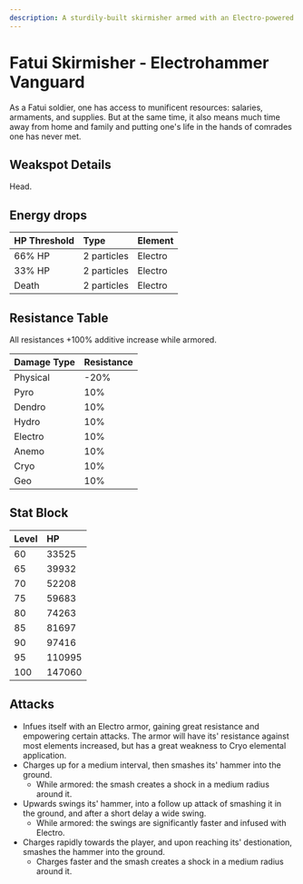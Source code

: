 ```yaml
---
description: A sturdily-built skirmisher armed with an Electro-powered war-hammer..
---
```


# Fatui Skirmisher - Electrohammer Vanguard

As a Fatui soldier, one has access to munificent resources: salaries, armaments, and supplies. But at the same time, it also means much time away from home and family and putting one's life in the hands of comrades one has never met.

## Weakspot Details

Head.

## Energy drops

| HP Threshold | Type        | Element |
| :----------- | :---------- | :------ |
| 66% HP       | 2 particles | Electro |
| 33% HP       | 2 particles | Electro |
| Death        | 2 particles | Electro |

## Resistance Table

All resistances +100% additive increase while armored.

| Damage Type | Resistance |
| :---------- | :--------- |
| Physical    | -20%       |
| Pyro        | 10%        |
| Dendro      | 10%        |
| Hydro       | 10%        |
| Electro     | 10%        |
| Anemo       | 10%        |
| Cryo        | 10%        |
| Geo         | 10%        |

## Stat Block

| Level | HP     |
| :---- | :----- |
| 60    | 33525  |
| 65    | 39932  |
| 70    | 52208  |
| 75    | 59683  |
| 80    | 74263  |
| 85    | 81697  |
| 90    | 97416  |
| 95    | 110995 |
| 100   | 147060 |

## Attacks

* Infues itself with an Electro armor, gaining great resistance and empowering certain attacks. The armor will have its' resistance against most elements increased, but has a great weakness to Cryo elemental application.
* Charges up for a medium interval, then smashes its' hammer into the ground.
  * While armored: the smash creates a shock in a medium radius around it.
* Upwards swings its' hammer, into a follow up attack of smashing it in the ground, and after a short delay a wide swing.
  * While armored: the swings are significantly faster and infused with Electro.
* Charges rapidly towards the player, and upon reaching its' destionation, smashes the hammer into the ground.
  * Charges faster and the smash creates a shock in a medium radius around it.
